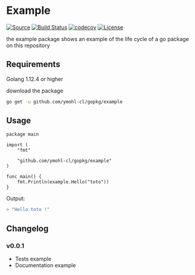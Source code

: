# Example

[![Source](https://img.shields.io/badge/git-source-orange.svg?style=flat-square)](https://github.com/ymohl-cl/gopkg/tree/example-release/example)
[![Build Status](https://travis-ci.org/ymohl-cl/gopkg.svg?branch=example-release&style=flat-square)](https://travis-ci.org/ymohl-cl/gopkg)
[![codecov](https://codecov.io/gh/ymohl-cl/gopkg/branch/example-release/graph/badge.svg?style=flat-square)](https://codecov.io/gh/ymohl-cl/gopkg)
[![License](http://img.shields.io/badge/license-mit-blue.svg?style=flat-square)](https://raw.githubusercontent.com/ymohl-cl/gopkg/example-release/LICENSE)

the example package shows an example of the life cycle of a go package on this repository

## Requirements

Golang 1.12.4 or higher

download the package

``` bash
go get -u github.com/ymohl-cl/gopkg/example
```

## Usage

``` Golang
package main

import (
    "fmt"

    "github.com/ymohl-cl/gopkg/example"
)

func main() {
    fmt.Println(example.Hello("toto"))
}
```

Output:

``` bash
> "Hello toto !"
```

## Changelog

### v0.0.1

- Tests example
- Documentation example